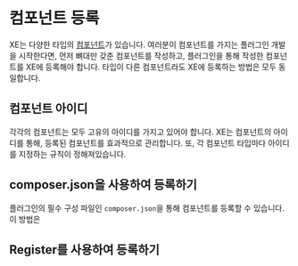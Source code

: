 # 컴포넌트 등록

XE는 다양한 타입의 [컴포넌트](components.md)가 있습니다. 여러분이 컴포넌트를 가지는 플러그인 개발을 시작한다면, 먼저 뼈대만 갖춘 컴포넌트를 작성하고, 플러그인을 통해 작성한 컴포넌트를 XE에 등록해야 합니다. 타입이 다른 컴포넌트라도 XE에 등록하는 방법은 모두 동일합니다.


## 컴포넌트 아이디

각각의 컴포넌트는 모두 고유의 아이디를 가지고 있어야 합니다. XE는 컴포넌트의 아이디를 통해, 등록된 컴포넌트를 효과적으로 관리합니다. 또, 각 컴포넌트 타입마다 아이디를 지정하는 규칙이 정해져있습니다.

## composer.json을 사용하여 등록하기

플러그인의 필수 구성 파일인 `composer.json`을 통해 컴포넌트를 등록할 수 있습니다. 이 방법은 


## Register를 사용하여 등록하기